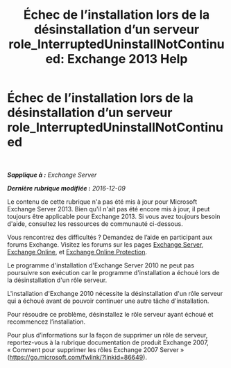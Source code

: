 ﻿---
title: 'Échec de l’installation lors de la désinstallation d’un serveur role_InterruptedUninstallNotContinued: Exchange 2013 Help'
TOCTitle: Échec de l’installation lors de la désinstallation d’un serveur role_InterruptedUninstallNotContinued
ms:assetid: 187967b2-cb28-45d7-8858-2a083c1ebe58
ms:mtpsurl: https://technet.microsoft.com/fr-fr/library/ms.exch.setupreadiness.interrupteduninstallnotcontinued(v=EXCHG.150)
ms:contentKeyID: 50477683
ms.date: 05/23/2018
mtps_version: v=EXCHG.150
ms.translationtype: MT
---

# Échec de l’installation lors de la désinstallation d’un serveur role\_InterruptedUninstallNotContinued

 

_**Sapplique à :** Exchange Server_

_**Dernière rubrique modifiée :** 2016-12-09_

Le contenu de cette rubrique n'a pas été mis à jour pour Microsoft Exchange Server 2013. Bien qu'il n'ait pas été encore mis à jour, il peut toujours être applicable pour Exchange 2013. Si vous avez toujours besoin d'aide, consultez les ressources de communauté ci-dessous.

Vous rencontrez des difficultés ? Demandez de l’aide en participant aux forums Exchange. Visitez les forums sur les pages [Exchange Server](https://go.microsoft.com/fwlink/p/?linkid=60612), [Exchange Online](https://go.microsoft.com/fwlink/p/?linkid=267542), et [Exchange Online Protection](https://go.microsoft.com/fwlink/p/?linkid=285351).

Le programme d'installation d'Exchange Server 2010 ne peut pas poursuivre son exécution car le programme d'installation a échoué lors de la désinstallation d'un rôle serveur.

L'installation d'Exchange 2010 nécessite la désinstallation d'un rôle serveur qui a échoué avant de pouvoir continuer une autre tâche d'installation.

Pour résoudre ce problème, désinstallez le rôle serveur ayant échoué et recommencez l’installation.

Pour plus d’informations sur la façon de supprimer un rôle de serveur, reportez-vous à la rubrique documentation de produit Exchange 2007, « Comment pour supprimer les rôles Exchange 2007 Server » (<https://go.microsoft.com/fwlink/?linkid=86649>).

